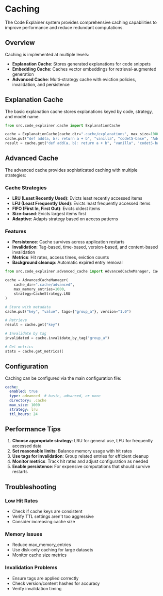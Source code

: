 # Caching

The Code Explainer system provides comprehensive caching capabilities to improve performance and reduce redundant computations.

## Overview

Caching is implemented at multiple levels:

- **Explanation Cache**: Stores generated explanations for code snippets
- **Embedding Cache**: Caches vector embeddings for retrieval-augmented generation
- **Advanced Cache**: Multi-strategy cache with eviction policies, invalidation, and persistence

## Explanation Cache

The basic explanation cache stores explanations keyed by code, strategy, and model name.

```python
from src.code_explainer.cache import ExplanationCache

cache = ExplanationCache(cache_dir=".cache/explanations", max_size=1000)
cache.put("def add(a, b): return a + b", "vanilla", "codet5-base", "Adds two numbers")
result = cache.get("def add(a, b): return a + b", "vanilla", "codet5-base")
```

## Advanced Cache

The advanced cache provides sophisticated caching with multiple strategies:

### Cache Strategies

- **LRU (Least Recently Used)**: Evicts least recently accessed items
- **LFU (Least Frequently Used)**: Evicts least frequently accessed items
- **FIFO (First In, First Out)**: Evicts oldest items
- **Size-based**: Evicts largest items first
- **Adaptive**: Adapts strategy based on access patterns

### Features

- **Persistence**: Cache survives across application restarts
- **Invalidation**: Tag-based, time-based, version-based, and content-based invalidation
- **Metrics**: Hit rates, access times, eviction counts
- **Background cleanup**: Automatic expired entry removal

```python
from src.code_explainer.advanced_cache import AdvancedCacheManager, CacheStrategy

cache = AdvancedCacheManager(
    cache_dir=".cache/advanced",
    max_memory_entries=1000,
    strategy=CacheStrategy.LRU
)

# Store with metadata
cache.put("key", "value", tags={"group_a"}, version="1.0")

# Retrieve
result = cache.get("key")

# Invalidate by tag
invalidated = cache.invalidate_by_tag("group_a")

# Get metrics
stats = cache.get_metrics()
```

## Configuration

Caching can be configured via the main configuration file:

```yaml
cache:
  enabled: true
  type: advanced  # basic, advanced, or none
  directory: .cache
  max_size: 1000
  strategy: lru
  ttl_hours: 24
```

## Performance Tips

1. **Choose appropriate strategy**: LRU for general use, LFU for frequently accessed data
2. **Set reasonable limits**: Balance memory usage with hit rates
3. **Use tags for invalidation**: Group related entries for efficient cleanup
4. **Monitor metrics**: Track hit rates and adjust configuration as needed
5. **Enable persistence**: For expensive computations that should survive restarts

## Troubleshooting

### Low Hit Rates

- Check if cache keys are consistent
- Verify TTL settings aren't too aggressive
- Consider increasing cache size

### Memory Issues

- Reduce max_memory_entries
- Use disk-only caching for large datasets
- Monitor cache size metrics

### Invalidation Problems

- Ensure tags are applied correctly
- Check version/content hashes for accuracy
- Verify invalidation timing